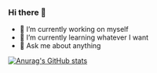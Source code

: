 ### Hi there 👋

<!--
**Dark-ak/Dark-ak** is a ✨ _special_ ✨ repository because its `README.md` (this file) appears on your GitHub profile.

Here are some ideas to get you started:

 
-->
- 🔭 I’m currently working on myself
- 🌱 I’m currently learning whatever I want
- 💬 Ask me about anything

[![Anurag's GitHub stats](https://github-readme-stats.vercel.app/api?username=Dark-ak)](https://github.com/anuraghazra/github-readme-stats)
